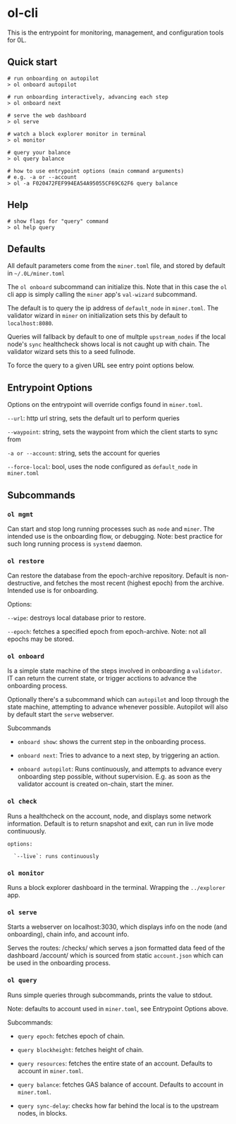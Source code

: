 # ol-cli

This is the entrypoint for monitoring, management, and configuration tools for 0L.


## Quick start

```
# run onboarding on autopilot
> ol onboard autopilot

# run onboarding interactively, advancing each step
> ol onboard next

# serve the web dashboard
> ol serve

# watch a block explorer monitor in terminal
> ol monitor

# query your balance
> ol query balance 

# how to use entrypoint options (main command arguments)
# e.g. -a or --account
> ol -a F020472FEF994EA54A95055CF69C62F6 query balance 

```

## Help

```
# show flags for "query" command
> ol help query 
```

## Defaults

All default parameters come from the `miner.toml` file, and stored by default in `~/.0L/miner.toml`

The `ol onboard` subcommand can initialize this. Note that in this case the `ol` cli app is simply calling the `miner` app's `val-wizard` subcommand.

The default is to query the ip address of `default_node` in `miner.toml`. The validator wizard in `miner` on initialization sets this by default to `localhost:8080`.

Queries will fallback by default to one of multple `upstream_nodes` if the local node's `sync` healthcheck shows local is not caught up with chain. The validator wizard sets this to a seed fullnode.

To force the query to a given URL see entry point options below.

## Entrypoint Options

Options on the entrypoint will override configs found in `miner.toml`.

`--url`: http url string, sets the default url to perform queries

`--waypoint`: string, sets the waypoint from which the client starts to sync from

`-a or --account`: string, sets the account for queries

`--force-local`: bool,  uses the node configured as `default_node` in `miner.toml`

## Subcommands


### `ol mgmt`

Can start and stop long running processes such as `node` and `miner`. The intended use is the onboarding flow, or debugging. Note: best practice for such long running process is `systemd` daemon.

### `ol restore`

Can restore the database from the epoch-archive repository. Default is non-destructive, and fetches the most recent (highest epoch)  from the archive. Intended use is for onboarding.

Options:

`--wipe`: destroys local database prior to restore.

`--epoch`: fetches a specified epoch from epoch-archive. Note: not all epochs may be stored.

### `ol onboard`
Is a simple state machine of the steps involved in onboarding a `validator`. IT can return the current state, or trigger acctions to advance the onboarding process.  

Optionally there's a subcommand which can `autopilot` and loop through the state machine, attempting to advance whenever possible. Autopilot will also by default start the `serve` webserver.


Subcommands
* `onboard show`: shows the current step in the onboarding process.

* `onboard next`: Tries to advance to a next step, by triggering an action.

* `onboard autopilot`: Runs continuously, and attempts to advance every onboarding step possible, without supervision. E.g. as soon as the validator account is created on-chain, start the miner.



### `ol check` 
Runs a healthcheck on the account, node, and displays some network information. Default is to return snapshot and exit, can run in live mode continuously.

    options:

      `--live`: runs continuously

### `ol monitor`
Runs a block explorer dashboard in the terminal. Wrapping the `../explorer` app.

### `ol serve`

Starts a webserver on localhost:3030, which displays info on the node (and onboarding), chain info, and account info.

Serves the routes:
/checks/ which serves a json formatted data feed of the dashboard
/account/ which is sourced from static `account.json` which can be used in the onboarding process.


### `ol query`
Runs simple queries through subcommands, prints the value to stdout.

Note: defaults to account used in `miner.toml`, see Entrypoint Options above.

Subcommands:

* `query epoch`: fetches epoch of chain. 

* `query blockheight`: fetches height of chain. 

* `query resources`: fetches the entire state of an account. Defaults to account in `miner.toml`. 

* `query balance`: fetches GAS balance of account. Defaults to account in `miner.toml`. 

* `query sync-delay`: checks how far behind the local is to the upstream nodes, in blocks.
